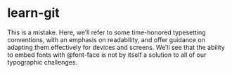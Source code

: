 # learn-git
This is a mistake. Here, we’ll refer to some time-honored typesetting conventions, with an emphasis on readability, and offer guidance on adapting them effectively for devices and screens. We’ll see that the ability to embed fonts with @font-face is not by itself a solution to all of our typographic challenges. 
